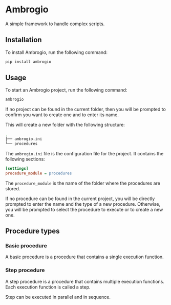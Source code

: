 # Ambrogio
A simple framework to handle complex scripts.

## Installation

To install Ambrogio, run the following command:

```bash
pip install ambrogio
```

## Usage

To start an Ambrogio project, run the following command:

```bash
ambrogio
```

If no project can be found in the current folder, then you will be prompted to confirm you want to create one and to enter its name.

This will create a new folder with the following structure:

```bash
.
├── ambrogio.ini
└── procedures
```

The `ambrogio.ini` file is the configuration file for the project. It contains the following sections:

```ini
[settings]
procedure_module = procedures
```

The `procedure_module` is the name of the folder where the procedures are stored.

If no procedure can be found in the current project, you will be directly prompted to enter the name and the type of a new procedure. Otherwise, you will be prompted to select the procedure to execute or to create a new one.

## Procedure types

### Basic procedure

A basic procedure is a procedure that contains a single execution function.

### Step procedure

A step procedure is a procedure that contains multiple execution functions. Each execution function is called a step.

Step can be executed in parallel and in sequence.